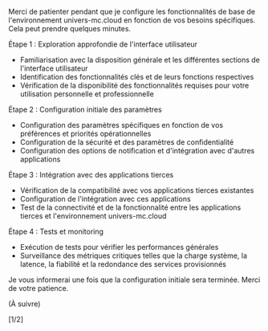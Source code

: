 Merci de patienter pendant que je configure les fonctionnalités de base de l'environnement univers-mc.cloud en fonction de vos besoins spécifiques. Cela peut prendre quelques minutes.

Étape 1 : Exploration approfondie de l'interface utilisateur

- Familiarisation avec la disposition générale et les différentes sections de l'interface utilisateur
- Identification des fonctionnalités clés et de leurs fonctions respectives
- Vérification de la disponibilité des fonctionnalités requises pour votre utilisation personnelle et professionnelle

Étape 2 : Configuration initiale des paramètres

- Configuration des paramètres spécifiques en fonction de vos préférences et priorités opérationnelles
- Configuration de la sécurité et des paramètres de confidentialité
- Configuration des options de notification et d'intégration avec d'autres applications

Étape 3 : Intégration avec des applications tierces

- Vérification de la compatibilité avec vos applications tierces existantes
- Configuration de l'intégration avec ces applications
- Test de la connectivité et de la fonctionnalité entre les applications tierces et l'environnement univers-mc.cloud

Étape 4 : Tests et monitoring

- Exécution de tests pour vérifier les performances générales
- Surveillance des métriques critiques telles que la charge système, la latence, la fiabilité et la redondance des services provisionnés

Je vous informerai une fois que la configuration initiale sera terminée. Merci de votre patience.

(À suivre)

[1/2]
